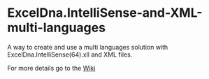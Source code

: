 # ExcelDna.IntelliSense-and-XML-multi-languages
A way to create and use a multi languages solution with ExcelDna.IntelliSense(64).xll and XML files.

For more details go to the [Wiki](https://github.com/AL7Seven/ExcelDna.IntelliSense-and-XML-multi-languages/wiki#how-it-works)
